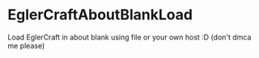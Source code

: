 # EglerCraftAboutBlankLoad
Load EglerCraft in about blank using file or your own host :D (don't dmca me please) 

